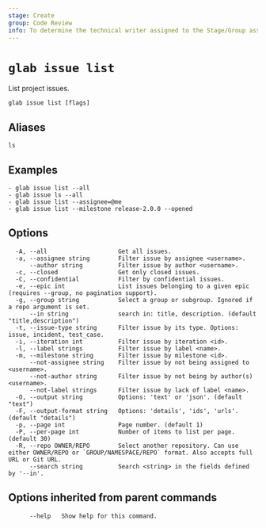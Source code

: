```yaml
---
stage: Create
group: Code Review
info: To determine the technical writer assigned to the Stage/Group associated with this page, see https://about.gitlab.com/handbook/product/ux/technical-writing/#assignments
---
```


<!--
This documentation is auto generated by a script.
Please do not edit this file directly. Run `make gen-docs` instead.
-->

# `glab issue list`

List project issues.

```plaintext
glab issue list [flags]
```

## Aliases

```plaintext
ls
```

## Examples

```console
- glab issue list --all
- glab issue ls --all
- glab issue list --assignee=@me
- glab issue list --milestone release-2.0.0 --opened

```

## Options

```plaintext
  -A, --all                    Get all issues.
  -a, --assignee string        Filter issue by assignee <username>.
      --author string          Filter issue by author <username>.
  -c, --closed                 Get only closed issues.
  -C, --confidential           Filter by confidential issues.
  -e, --epic int               List issues belonging to a given epic (requires --group, no pagination support).
  -g, --group string           Select a group or subgroup. Ignored if a repo argument is set.
      --in string              search in: title, description. (default "title,description")
  -t, --issue-type string      Filter issue by its type. Options: issue, incident, test_case.
  -i, --iteration int          Filter issue by iteration <id>.
  -l, --label strings          Filter issue by label <name>.
  -m, --milestone string       Filter issue by milestone <id>.
      --not-assignee string    Filter issue by not being assigned to <username>.
      --not-author string      Filter issue by not being by author(s) <username>.
      --not-label strings      Filter issue by lack of label <name>.
  -O, --output string          Options: 'text' or 'json'. (default "text")
  -F, --output-format string   Options: 'details', 'ids', 'urls'. (default "details")
  -p, --page int               Page number. (default 1)
  -P, --per-page int           Number of items to list per page. (default 30)
  -R, --repo OWNER/REPO        Select another repository. Can use either OWNER/REPO or `GROUP/NAMESPACE/REPO` format. Also accepts full URL or Git URL.
      --search string          Search <string> in the fields defined by '--in'.
```

## Options inherited from parent commands

```plaintext
      --help   Show help for this command.
```
